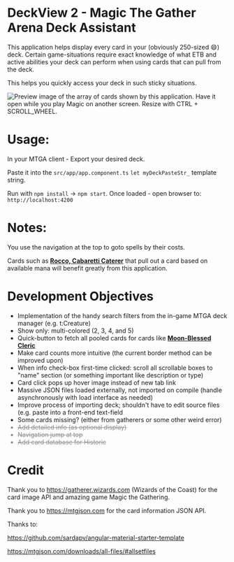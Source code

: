 # DeckView 2 - Magic The Gather Arena Deck Assistant

This application helps display every card in your (obviously 250-sized 😄) deck. Certain game-situations require exact knowledge of what ETB and active abilities your deck can perform when using cards that can pull from the deck.

This helps you quickly access your deck in such sticky situations.

<img src="./preview-img.png" title="Preview image of the array of cards shown by this application. Have it open while you play Magic on another screen. Resize with CTRL + SCROLL_WHEEL." />

# Usage:

In your MTGA client - Export your desired deck.

Paste it into the `src/app/app.component.ts` `let myDeckPasteStr_` template string.

Run with `npm install` -> `npm start`. Once loaded - open browser to: `http://localhost:4200`

<!-- (You may use `?d=seconddeck`) if you have them loaded as variables as well (eval). {Objective} -->

# Notes:

You use the navigation at the top to goto spells by their costs.

Cards such as <a target="_blank" href="https://gatherer.wizards.com/Handlers/Image.ashx?multiverseid=555419&type=card"><b>Rocco, Cabaretti Caterer</b></a> that pull out a card based on available mana will benefit greatly from this application.

# Development Objectives

<ul>
  <li>Implementation of the handy search filters from the in-game MTGA deck manager (e.g. t:Creature)</li>
  <li>Show only: multi-colored (2, 3, 4, and 5)</li>
  <li>Quick-button to fetch all pooled cards for cards like <a target="_blank" href="https://gatherer.wizards.com/Handlers/Image.ashx?multiverseid=527313&type=card"><b>Moon-Blessed Cleric</b></a></li>
  <li>Make card counts more intuitive (the current border method can be improved upon)</li>
  <li>When info check-box first-time clicked: scroll all scrollable boxes to "name" section (or something important like description or type)</li>
  <li>Card click pops up hover image instead of new tab link</li>
  <li>Massive JSON files loaded externally, not imported on compile (handle asynchronously with load interface as needed)</li>
  <li>Improve process of importing deck; shouldn't have to edit source files (e.g. paste into a front-end text-field</li>
  <li>Some cards missing? (either from gatherers or some other weird error)</li>
  <li style="text-decoration: line-through; opacity: 0.5;">Add detailed info (as optional display)</li>
  <li style="text-decoration: line-through; opacity: 0.5;">Navigation jump at top</li>
  <li style="text-decoration: line-through; opacity: 0.5;">Add card database for Historic</li>
</ul>

# Credit

Thank you to https://gatherer.wizards.com (Wizards of the Coast) for the card image API and amazing game Magic the Gathering.

Thank you to https://mtgjson.com for the card information JSON API.

Thanks to: 

https://github.com/sardapv/angular-material-starter-template

https://mtgjson.com/downloads/all-files/#allsetfiles